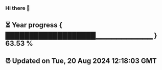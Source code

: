 ### Hi there 👋
⏳ Year progress { ███████████████████▁▁▁▁▁▁▁▁▁▁▁ } 63.53 %
---
⏰ Updated on Tue, 20 Aug 2024 12:18:03 GMT
---
